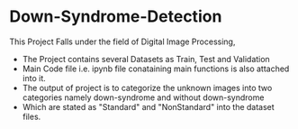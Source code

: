 # Down-Syndrome-Detection
This Project Falls under the field of Digital Image Processing,
  * The Project contains several Datasets as Train, Test and Validation
  * Main Code file i.e. ipynb file conataining main functions is also attached into it.
  * The output of project is to categorize the unknown images into two categories namely down-syndrome and without down-syndrome
  * Which are stated as "Standard" and "NonStandard" into the dataset files.

